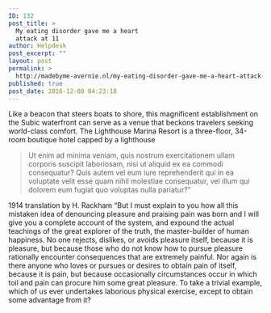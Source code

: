 ```yaml
---
ID: 132
post_title: >
  My eating disorder gave me a heart
  attack at 11
author: Helpdesk
post_excerpt: ""
layout: post
permalink: >
  http://madebyme-avernie.nl/my-eating-disorder-gave-me-a-heart-attack-at-11/
published: true
post_date: 2016-12-08 04:23:18
---
```

Like a beacon that steers boats to shore, this magnificent establishment on the Subic waterfront can serve as a venue that beckons travelers seeking world-class comfort. The Lighthouse Marina Resort is a three-floor, 34-room boutique hotel capped by a lighthouse
<blockquote>Ut enim ad minima veniam, quis nostrum exercitationem ullam corporis suscipit laboriosam, nisi ut aliquid ex ea commodi consequatur? Quis autem vel eum iure reprehenderit qui in ea voluptate velit esse quam nihil molestiae consequatur, vel illum qui dolorem eum fugiat quo voluptas nulla pariatur?”</blockquote>
1914 translation by H. Rackham “But I must explain to you how all this mistaken idea of denouncing pleasure and praising pain was born and I will give you a complete account of the system, and expound the actual teachings of the great explorer of the truth, the master-builder of human happiness. No one rejects, dislikes, or avoids pleasure itself, because it is pleasure, but because those who do not know how to pursue pleasure rationally encounter consequences that are extremely painful. Nor again is there anyone who loves or pursues or desires to obtain pain of itself, because it is pain, but because occasionally circumstances occur in which toil and pain can procure him some great pleasure. To take a trivial example, which of us ever undertakes laborious physical exercise, except to obtain some advantage from it?